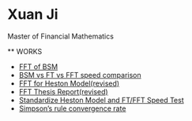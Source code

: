 # Xuan Ji 
Master of Financial Mathematics

** WORKS
- [FFT of BSM](Fourier_Transform_Heston_BSM.ipynb)
- [BSM vs FT vs FFT speed comparison](Speed_Comparison.ipynb)
- [FFT for Heston Model(revised)](FFT_FOR_HESTON.ipynb)
- [FFT Thesis Report(revised)](Fast_Fourier_Transform_Thesis_Report_revised.pdf)
- [Standardize Heston Model and FT/FFT Speed Test](Heston_standardized_and_speed_test.ipynb)
- [Simpson’s rule convergence rate](Simpson’s_rule_convergence_rate.pdf)
